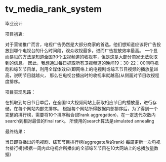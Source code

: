 # tv_media_rank_system
毕业设计

项目初衷: 

对于营销推广而言，电视广告仍然是大部分商家的首选。他们想知道应该将广告投放到哪个电视台的什么时间段，观众收视最多，进而广告投放效率最高。
一个显而易见的方法是知道全国30个卫视频道的收视率，但是这是大部分商家无法获取到的信息。
因此，我想通过每日抓取所有卫视频道的晚间19：30-22：00间电视剧和综艺节目单，利用全媒体效应(即网络上的电视剧或综艺节目视频的播放量越高，说明节目就越火，
那么在电视台播出时的收视率就越高)从侧面对节目收视程度排序。

项目实现思路：

在抓取到每日节目单后，在全国10大视频网站上获取相应节目的播放量，进行存储，在每个网站内部先排序。
根据每个网站所得数据内部排序后，为了得到一个完整的排行榜，需要将10个排序融合(即rank aggregation)，在一定迭代次数内search到相对最佳的final rank。
所使用的search算法是simulated annealing

最终结果：

当日即将播出的电视剧、综艺节目排行榜(aggregate后的rank)
每周更新一次电视台排行榜(根据一周内此电视台所播出的全部综艺节目在10大网站上的总播放量数据)
